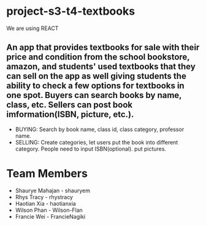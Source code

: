 # project-s3-t4-textbooks


We are using REACT 


## An app that provides textbooks for sale with their price and condition from the school bookstore, amazon, and students' used textbooks that they can sell on the app as well giving students the ability to check a few options for textbooks in one spot. Buyers can search books by name, class, etc. Sellers can post book imformation(ISBN, picture, etc.).


* BUYING: Search by book name, class id, class category, professor name.
* SELLING: Create categories, let users put the book into different category. People need to input ISBN(optional). put pictures. 



# Team Members
* Shaurye Mahajan - shauryem
* Rhys Tracy - rhystracy
* Haotian Xia - haotianxia
* Wilson Phan - Wilson-Flan
* Francie Wei - FrancieNagiki
